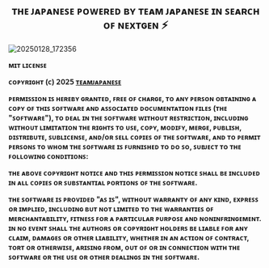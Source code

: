 <h2 align="center">
    ᴛʜᴇ ᴊᴀᴘᴀɴᴇꜱᴇ ᴘᴏᴡᴇʀᴇᴅ ʙʏ ᴛᴇᴀᴍ ᴊᴀᴘᴀɴᴇꜱᴇ 
    ɪɴ ꜱᴇᴀʀᴄʜ ᴏꜰ ɴᴇxᴛɢᴇɴ ⚡
</h2>

![20250128_172356](https://github.com/user-attachments/assets/8d5b6dd5-53da-4023-9d0c-7cbd104bf723)

**ᴍɪᴛ ʟɪᴄᴇɴꜱᴇ**

**ᴄᴏᴘʏʀɪɢʜᴛ (ᴄ) 𝟤𝟢𝟤𝟧 [ᴛᴇᴀᴍᴊᴀᴘᴀɴᴇꜱᴇ](https://github.com/TeamJapanese/)**

**ᴘᴇʀᴍɪꜱꜱɪᴏɴ ɪꜱ ʜᴇʀᴇʙʏ ɢʀᴀɴᴛᴇᴅ, ꜰʀᴇᴇ ᴏꜰ ᴄʜᴀʀɢᴇ, ᴛᴏ ᴀɴʏ ᴘᴇʀꜱᴏɴ ᴏʙᴛᴀɪɴɪɴɢ ᴀ ᴄᴏᴘʏ
ᴏꜰ ᴛʜɪꜱ ꜱᴏꜰᴛᴡᴀʀᴇ ᴀɴᴅ ᴀꜱꜱᴏᴄɪᴀᴛᴇᴅ ᴅᴏᴄᴜᴍᴇɴᴛᴀᴛɪᴏɴ ꜰɪʟᴇꜱ (ᴛʜᴇ "ꜱᴏꜰᴛᴡᴀʀᴇ"), ᴛᴏ ᴅᴇᴀʟ
ɪɴ ᴛʜᴇ ꜱᴏꜰᴛᴡᴀʀᴇ ᴡɪᴛʜᴏᴜᴛ ʀᴇꜱᴛʀɪᴄᴛɪᴏɴ, ɪɴᴄʟᴜᴅɪɴɢ ᴡɪᴛʜᴏᴜᴛ ʟɪᴍɪᴛᴀᴛɪᴏɴ ᴛʜᴇ ʀɪɢʜᴛꜱ
ᴛᴏ ᴜꜱᴇ, ᴄᴏᴘʏ, ᴍᴏᴅɪꜰʏ, ᴍᴇʀɢᴇ, ᴘᴜʙʟɪꜱʜ, ᴅɪꜱᴛʀɪʙᴜᴛᴇ, ꜱᴜʙʟɪᴄᴇɴꜱᴇ, ᴀɴᴅ/ᴏʀ ꜱᴇʟʟ
ᴄᴏᴘɪᴇꜱ ᴏꜰ ᴛʜᴇ ꜱᴏꜰᴛᴡᴀʀᴇ, ᴀɴᴅ ᴛᴏ ᴘᴇʀᴍɪᴛ ᴘᴇʀꜱᴏɴꜱ ᴛᴏ ᴡʜᴏᴍ ᴛʜᴇ ꜱᴏꜰᴛᴡᴀʀᴇ ɪꜱ
ꜰᴜʀɴɪꜱʜᴇᴅ ᴛᴏ ᴅᴏ ꜱᴏ, ꜱᴜʙᴊᴇᴄᴛ ᴛᴏ ᴛʜᴇ ꜰᴏʟʟᴏᴡɪɴɢ ᴄᴏɴᴅɪᴛɪᴏɴꜱ:**

**ᴛʜᴇ ᴀʙᴏᴠᴇ ᴄᴏᴘʏʀɪɢʜᴛ ɴᴏᴛɪᴄᴇ ᴀɴᴅ ᴛʜɪꜱ ᴘᴇʀᴍɪꜱꜱɪᴏɴ ɴᴏᴛɪᴄᴇ ꜱʜᴀʟʟ ʙᴇ ɪɴᴄʟᴜᴅᴇᴅ ɪɴ ᴀʟʟ
ᴄᴏᴘɪᴇꜱ ᴏʀ ꜱᴜʙꜱᴛᴀɴᴛɪᴀʟ ᴘᴏʀᴛɪᴏɴꜱ ᴏꜰ ᴛʜᴇ ꜱᴏꜰᴛᴡᴀʀᴇ.**

**ᴛʜᴇ ꜱᴏꜰᴛᴡᴀʀᴇ ɪꜱ ᴘʀᴏᴠɪᴅᴇᴅ "ᴀꜱ ɪꜱ", ᴡɪᴛʜᴏᴜᴛ ᴡᴀʀʀᴀɴᴛʏ ᴏꜰ ᴀɴʏ ᴋɪɴᴅ, ᴇxᴘʀᴇꜱꜱ ᴏʀ
ɪᴍᴘʟɪᴇᴅ, ɪɴᴄʟᴜᴅɪɴɢ ʙᴜᴛ ɴᴏᴛ ʟɪᴍɪᴛᴇᴅ ᴛᴏ ᴛʜᴇ ᴡᴀʀʀᴀɴᴛɪᴇꜱ ᴏꜰ ᴍᴇʀᴄʜᴀɴᴛᴀʙɪʟɪᴛʏ,
ꜰɪᴛɴᴇꜱꜱ ꜰᴏʀ ᴀ ᴘᴀʀᴛɪᴄᴜʟᴀʀ ᴘᴜʀᴘᴏꜱᴇ ᴀɴᴅ ɴᴏɴɪɴꜰʀɪɴɢᴇᴍᴇɴᴛ. ɪɴ ɴᴏ ᴇᴠᴇɴᴛ ꜱʜᴀʟʟ ᴛʜᴇ
ᴀᴜᴛʜᴏʀꜱ ᴏʀ ᴄᴏᴘʏʀɪɢʜᴛ ʜᴏʟᴅᴇʀꜱ ʙᴇ ʟɪᴀʙʟᴇ ꜰᴏʀ ᴀɴʏ ᴄʟᴀɪᴍ, ᴅᴀᴍᴀɢᴇꜱ ᴏʀ ᴏᴛʜᴇʀ
ʟɪᴀʙɪʟɪᴛʏ, ᴡʜᴇᴛʜᴇʀ ɪɴ ᴀɴ ᴀᴄᴛɪᴏɴ ᴏꜰ ᴄᴏɴᴛʀᴀᴄᴛ, ᴛᴏʀᴛ ᴏʀ ᴏᴛʜᴇʀᴡɪꜱᴇ, ᴀʀɪꜱɪɴɢ ꜰʀᴏᴍ,
ᴏᴜᴛ ᴏꜰ ᴏʀ ɪɴ ᴄᴏɴɴᴇᴄᴛɪᴏɴ ᴡɪᴛʜ ᴛʜᴇ ꜱᴏꜰᴛᴡᴀʀᴇ ᴏʀ ᴛʜᴇ ᴜꜱᴇ ᴏʀ ᴏᴛʜᴇʀ ᴅᴇᴀʟɪɴɢꜱ ɪɴ ᴛʜᴇ
ꜱᴏꜰᴛᴡᴀʀᴇ.**
